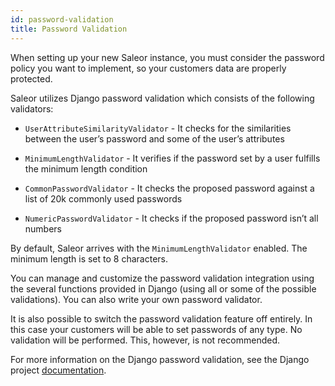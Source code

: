 ```yaml
---
id: password-validation
title: Password Validation
---
```


When setting up your new Saleor instance, you must consider the password policy you want to implement, so your customers data are properly protected. 

Saleor utilizes Django password validation which consists of the following validators:

* `UserAttributeSimilarityValidator` - It checks for the similarities between the user’s password and some of the user’s attributes

* `MinimumLengthValidator` - It verifies if the password set by a user fulfills the minimum length condition

* `CommonPasswordValidator` - It checks the proposed password against a list of 20k commonly used passwords

* `NumericPasswordValidator` -  It checks if the proposed password isn’t all numbers

By default, Saleor arrives with the `MinimumLengthValidator` enabled. The minimum length is set to 8 characters.

You can manage and customize the password validation integration using the several functions provided in Django (using all or some of the possible validations). You can also write your own password validator. 

It is also possible to switch the password validation feature off entirely. In this case your customers will be able to set passwords of any type. No validation will be performed. This, however, is not recommended.

For more information on the Django password validation, see the Django project [documentation](https://docs.djangoproject.com/en/2.2/topics/auth/passwords/#module-django.contrib.auth.password_validation).